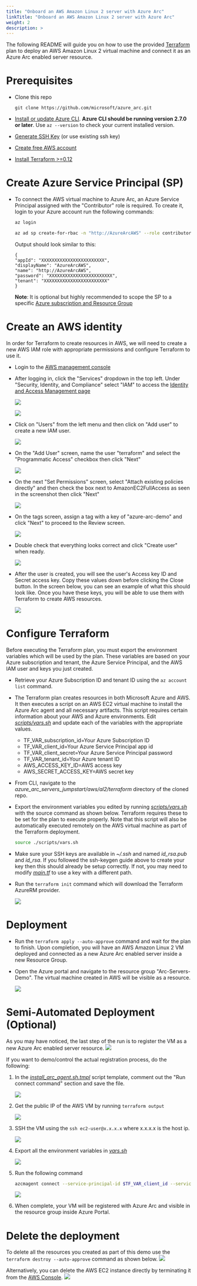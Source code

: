 ```yaml
---
title: "Onboard an AWS Amazon Linux 2 server with Azure Arc"
linkTitle: "Onboard an AWS Amazon Linux 2 server with Azure Arc"
weight: 2
description: >
---
```


The following README will guide you on how to use the provided [Terraform](https://www.terraform.io/) plan to deploy an AWS Amazon Linux 2 virtual machine and connect it as an Azure Arc enabled server resource.

# Prerequisites

* Clone this repo

    ```terminal
    git clone https://github.com/microsoft/azure_arc.git
    ```
    
* [Install or update Azure CLI](https://docs.microsoft.com/en-us/cli/azure/install-azure-cli?view=azure-cli-latest). **Azure CLI should be running version 2.7.0 or later**. Use ```az --version``` to check your current installed version.

* [Generate SSH Key](https://help.github.com/articles/generating-a-new-ssh-key-and-adding-it-to-the-ssh-agent/) (or use existing ssh key) 

* [Create free AWS account](https://aws.amazon.com/premiumsupport/knowledge-center/create-and-activate-aws-account/)

* [Install Terraform >=0.12](https://learn.hashicorp.com/terraform/getting-started/install.html)

# Create Azure Service Principal (SP)   

* To connect the AWS virtual machine to Azure Arc, an Azure Service Principal assigned with the "Contributor" role is required. To create it, login to your Azure account run the following commands:

    ```bash
    az login

    az ad sp create-for-rbac -n "http://AzureArcAWS" --role contributor
    ```

    Output should look similar to this:

    ```
    {
    "appId": "XXXXXXXXXXXXXXXXXXXXXXXX",
    "displayName": "AzureArcAWS",
    "name": "http://AzureArcAWS",
    "password": "XXXXXXXXXXXXXXXXXXXXXXXX",
    "tenant": "XXXXXXXXXXXXXXXXXXXXXXXX"
    }
    ```

    **Note**: It is optional but highly recommended to scope the SP to a specific [Azure subscription and Resource Group](https://docs.microsoft.com/en-us/cli/azure/ad/sp?view=azure-cli-latest)

# Create an AWS identity

In order for Terraform to create resources in AWS, we will need to create a new AWS IAM role with appropriate permissions and configure Terraform to use it.

* Login to the [AWS management console](https://console.aws.amazon.com)

* After logging in, click the "Services" dropdown in the top left. Under "Security, Identity, and Compliance" select "IAM" to access the [Identity and Access Management page](https://console.aws.amazon.com/iam/home)

    ![](./01.png) 

    ![](./02.png)

* Click on "Users" from the left menu and then click on "Add user" to create a new IAM user.

    ![](./03.png)

* On the "Add User" screen, name the user "terraform" and select the "Programmatic Access" checkbox then click "Next"

    ![](./04.png)

* On the next "Set Permissions" screen, select "Attach existing policies directly" and then check the box next to AmazonEC2FullAccess as seen in the screenshot then click "Next"

    ![](./05.png)

* On the tags screen, assign a tag with a key of "azure-arc-demo" and click "Next" to proceed to the Review screen.

    ![](./06.png)

* Double check that everything looks correct and click "Create user" when ready.

    ![](./07.png)

* After the user is created, you will see the user's Access key ID and Secret access key. Copy these values down before clicking the Close button. In the screen below, you can see an example of what this should look like. Once you have these keys, you will be able to use them with Terraform to create AWS resources.

    ![](./08.png)

# Configure Terraform

Before executing the Terraform plan, you must export the environment variables which will be used by the plan. These variables are based on your Azure subscription and tenant, the Azure Service Principal, and the AWS IAM user and keys you just created.

* Retrieve your Azure Subscription ID and tenant ID using the ```az account list``` command.

* The Terraform plan creates resources in both Microsoft Azure and AWS. It then executes a script on an AWS EC2 virtual machine to install the Azure Arc agent and all necessary artifacts. This script requires certain information about your AWS and Azure environments. Edit [*scripts/vars.sh*](./scripts/vars.sh) and update each of the variables with the appropriate values.
    
    * TF_VAR_subscription_id=Your Azure Subscription ID
    * TF_VAR_client_id=Your Azure Service Principal app id
    * TF_VAR_client_secret=Your Azure Service Principal password
    * TF_VAR_tenant_id=Your Azure tenant ID
    * AWS_ACCESS_KEY_ID=AWS access key
    * AWS_SECRET_ACCESS_KEY=AWS secret key

* From CLI, navigate to the *azure_arc_servers_jumpstart/aws/al2/terraform* directory of the cloned repo.

* Export the environment variables you edited by running [*scripts/vars.sh*](./scripts/vars.sh) with the source command as shown below. Terraform requires these to be set for the plan to execute properly. Note that this script will also be automatically executed remotely on the AWS virtual machine as part of the Terraform deployment. 

    ```bash
    source ./scripts/vars.sh
    ```

* Make sure your SSH keys are available in *~/.ssh* and named *id_rsa.pub* and *id_rsa*. If you followed the ssh-keygen guide above to create your key then this should already be setup correctly. If not, you may need to modify [*main.tf*](./main.tf) to use a key with a different path.

* Run the ```terraform init``` command which will download the Terraform AzureRM provider.

    ![](./09.png)

# Deployment

* Run the ```terraform apply --auto-approve``` command and wait for the plan to finish. Upon completion, you will have an AWS Amazon Linux 2 VM deployed and connected as a new Azure Arc enabled server inside a new Resource Group.

* Open the Azure portal and navigate to the resource group "Arc-Servers-Demo". The virtual machine created in AWS will be visible as a resource.

    ![](./10.png)

# Semi-Automated Deployment (Optional)

As you may have noticed, the last step of the run is to register the VM as a new Azure Arc enabled server resource.
    ![](./11.png)

If you want to demo/control the actual registration process, do the following: 

1. In the [*install_arc_agent.sh.tmpl*](./scripts/install_arc_agent.sh.tmpl) script template, comment out the "Run connect command" section and save the file.

    ![](./12.png)

2. Get the public IP of the AWS VM by running ```terraform output```

    ![](./13.png)

3. SSH the VM using the ```ssh ec2-user@x.x.x.x``` where x.x.x.x is the host ip. 

    ![](./14.png)

4. Export all the environment variables in [*vars.sh*](.scripts/vars.sh)

    ![](./15.png)

5. Run the following command
    ```bash
    azcmagent connect --service-principal-id $TF_VAR_client_id --service-principal-secret $TF_VAR_client_secret --resource-group "Arc-Servers-Demo" --tenant-id $TF_VAR_tenant_id --location "westus2" --subscription-id $TF_VAR_subscription_id
    ```

    ![](./16.png)

6. When complete, your VM will be registered with Azure Arc and visible in the resource group inside Azure Portal.

# Delete the deployment

To delete all the resources you created as part of this demo use the ```terraform destroy --auto-approve``` command as shown below.
    ![](./17.png)

Alternatively, you can delete the AWS EC2 instance directly by terminating it from the [AWS Console](https://console.aws.amazon.com/ec2/v2/home).
    ![](./18.png)
